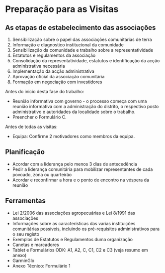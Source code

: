 # Preparação para as Visitas

## As etapas de estabelecimento das associações

1. Sensibilização sobre o papel das associações comunitárias de terra
2. Informação e diagnostico institucional da comunidade
3. Sensibilização da comunidade e trabalho sobre a representatividade
4. Estatutos e regulamentos da associação
5. Consolidação da representatividade, estatutos e identificação da acção administrativa necessária
6. Implementação da acção administrativa
7. Aprovação oficial da associação comunitária
8. Formação em negociação com investidores

Antes do inicio desta fase do trabalho:

* Reunião informativa com governo - o processo começa com uma reunião informativa com a administração do distrito, o respectivo posto administrativo e autoridades da localidade sobre o trabalho.
* Preencher o Formulário C.

Antes de todas as visitas:

* Equipa: Confirme 2 motivadores como membros da equipa.

## Planificação

* Acordar com a liderança pelo menos 3 dias de antecedência
* Pedir a liderança comunitária para mobilizar representantes de cada povoado, zona ou quarteirão
* Acordar e reconfirmar a hora e o ponto de encontro na véspera da reunião

## Ferramentas

* Lei 2/2006 das associações agropecuárias e Lei 8/1991 das associações 
* Informações sobre as características das varias instituições comunitárias possíveis, incluindo os pré-requisitos administrativos para o seu registo 
* Exemplos de Estatutos e Regulamentos duma organização 
* Canetas e marcadores
* Tablet e Formulários ODK: A1, A2, C, C1, C2 e C3 \(veja resumo em anexo\)
* GarminGlo
* Anexo Técnico: Formulário 1

